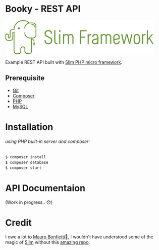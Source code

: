 # Booky - REST API

![Slim Framework Logo](doc/img/slim-logo.png)

Example REST API built with [Slim PHP micro framework](http://www.slimframework.com/).

## Prerequisite

- [Git](https://git-scm.com/downloads)
- [Composer](https://getcomposer.org/download/)
- [PHP](https://www.php.net/downloads)
- [MySQL](https://www.mysql.com/downloads/)

# Installation

###### using PHP built-in server and composer:

```bash
$ composer install
$ composer database
$ composer start
```

# API Documentaion

(Work in progress.. :disappointed:)

# Credit

I owe a lot to [Mauro Bonfietti](https://github.com/maurobonfietti):clap:, I wouldn't have understood some of the magic of [Slim](http://www.slimframework.com/) without this [amazing repo](https://github.com/maurobonfietti/rest-api-slim-php).
